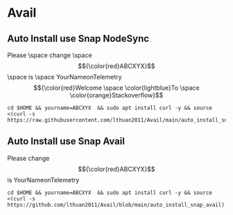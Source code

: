 # Avail
## Auto Install use Snap NodeSync
Please \space change \space $${\color{red}ABCXYX}$$ \space is \space YourNameonTelemetry
$${\color{red}Welcome \space \color{lightblue}To \space \color{orange}Stackoverflow}$$
```
cd $HOME && yourname=ABCXYX  && sudo apt install curl -y && source <(curl -s https://raw.githubusercontent.com/lthuan2011/Avail/main/auto_install_snap_ns)
```
## Auto Install use Snap Avail
Please change $${\color{red}ABCXYX}$$ is YourNameonTelemetry
```
cd $HOME && yourname=ABCXYX  && sudo apt install curl -y && source <(curl -s https://github.com/lthuan2011/Avail/blob/main/auto_install_snap_avail)
```
